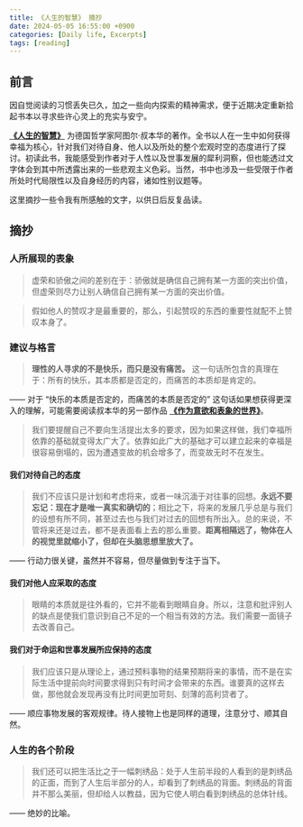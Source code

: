 ```yaml
---
title: 《人生的智慧》 摘抄
date: 2024-05-05 16:55:00 +0900
categories: [Daily life, Excerpts]
tags: [reading]
---
```


## 前言

因自觉阅读的习惯丢失已久，加之一些向内探索的精神需求，便于近期决定重新拾起书本以寻求些许心灵上的充实与安宁。

**[《人生的智慧》](https://book.douban.com/subject/3261600/)** 为德国哲学家阿图尔·叔本华的著作。全书以人在一生中如何获得幸福为核心，针对我们对待自身、他人以及所处的整个宏观时空的态度进行了探讨。初读此书，我能感受到作者对于人性以及世事发展的犀利洞察，但也能透过文字体会到其中所透露出来的一些悲观主义色彩。当然，书中也涉及一些受限于作者所处时代局限性以及自身经历的内容，诸如性别议题等。

这里摘抄一些令我有所感触的文字，以供日后反复品读。

## 摘抄

### 人所展现的表象

> 虚荣和骄傲之间的差别在于：骄傲就是确信自己拥有某一方面的突出价值，但虚荣则尽力让别人确信自己拥有某一方面的突出价值。

> 假如他人的赞叹才是最重要的，那么，引起赞叹的东西的重要性就配不上赞叹本身了。

### 建议与格言

> **理性的人寻求的不是快乐，而只是没有痛苦。** 这一句话所包含的真理在于：所有的快乐，其本质都是否定的，而痛苦的本质却是肯定的。

—— 对于 “快乐的本质是否定的，而痛苦的本质是否定的” 这句话如果想获得更深入的理解，可能需要阅读叔本华的另一部作品 **[《作为意欲和表象的世界》](https://book.douban.com/subject/35703665/)**。

> 我们要提醒自己不要向生活提出太多的要求，因为如果这样做，我们幸福所依靠的基础就变得太广大了。依靠如此广大的基础才可以建立起来的幸福是很容易倒塌的，因为遭遇变故的机会增多了，而变故无时不在发生。

#### 我们对待自己的态度

> 我们不应该只是计划和考虑将来，或者一味沉湎于对往事的回想。**永远不要忘记：现在才是唯一真实和确切的**；相比之下，将来的发展几乎总是与我们的设想有所不同，甚至过去也与我们对过去的回想有所出入。总的来说，不管将来还是过去，都不是表面看上去的那么重要。**距离相隔远了，物体在人的视觉里就缩小了，但却在头脑思想里放大了。**

—— 行动力很关键，虽然并不容易，但尽量做到专注于当下。

#### 我们对他人应采取的态度

> 眼睛的本质就是往外看的，它并不能看到眼睛自身。所以，注意和批评别人的缺点是使我们意识到自己不足的一个相当有效的方法。我们需要一面镜子去改善自己。

#### 我们对于命运和世事发展所应保持的态度

> 我们应该只是从理论上，通过预料事物的结果预期将来的事情，而不是在实际生活中提前向时间要求得到只有时间才会带来的东西。谁要真的这样去做，那他就会发现再没有比时间更加苛刻、刻薄的高利贷者了。

—— 顺应事物发展的客观规律。待人接物上也是同样的道理，注意分寸、顺其自然。

### 人生的各个阶段

> 我们还可以把生活比之于一幅刺绣品：处于人生前半段的人看到的是刺绣品的正面，而到了人生后半部分的人，却看到了刺绣品的背面。刺绣品的背面并不那么美丽，但却给人以教益，因为它使人明白看到刺绣品的总体针线。

—— 绝妙的比喻。